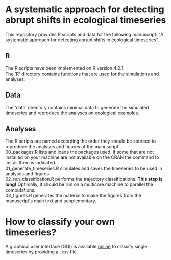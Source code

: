 # A systematic approach for detecting abrupt shifts in ecological timeseries

This repository provides R scripts and data for the following manuscript: "A systematic approach for detecting abrupt shifts in ecological timeseries".

## R

The R scripts have been implemented on R version 4.2.1.  
The 'R' directory contains functions that are used for the simulations and analyses.


## Data

The 'data' directory contains minimal data to generate the simulated timeseries and reproduce the analyses on ecological examples.


## Analyses

The R scripts are named according the order they should be sourced to reproduce the analyses and figures of the manuscript.  
00_packages.R lists and loads the packages used, if some that are not installed on your machine are not available on the CRAN the command to install them is indicated.  
01_generate_timeseries.R simulates and saves the timeseries to be used in analyses and figures.  
02_run_classification.R performs the trajectory classifications. **This step is long!** Optimally, it should be run on a multicore machine to parallel the computations.  
03_figures.R generates the material to make the figures from the manuscript's main text and supplementary.  


# How to classify your own timeseries?

A graphical user interface (GUI) is available [online](https://matpelissie.shinyapps.io/trajshift_app/) to classify single timeseries by providing a `.csv` file.
